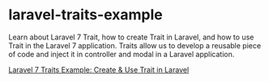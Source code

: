 # laravel-traits-example

Learn about Laravel 7 Trait, how to create Trait in Laravel, and how to use Trait in the Laravel 7 application. Traits allow us to develop a reusable piece of code and inject it in controller and modal in a Laravel application.

[Laravel 7 Traits Example: Create & Use Trait in Laravel](https://www.positronx.io/laravel-traits-example/)